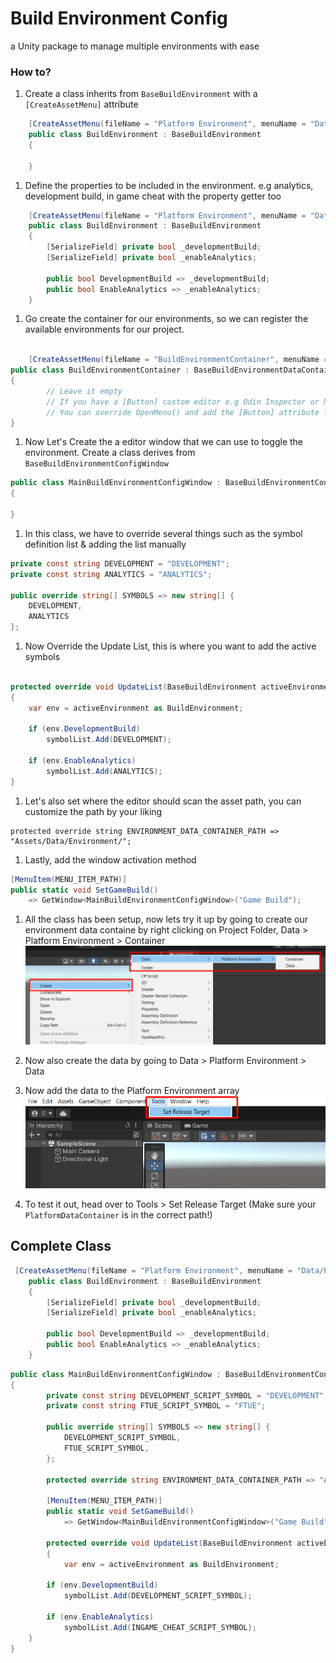 # Build Environment Config
a Unity package to manage multiple environments with ease

### How to?

1. Create a class inherits from `BaseBuildEnvironment` with a `[CreateAssetMenu]` attribute
```cs
    [CreateAssetMenu(fileName = "Platform Environment", menuName = "Data/Platform Environment/Data")]
    public class BuildEnvironment : BaseBuildEnvironment
    {

    }
```

1. Define the properties to be included in the environment. e.g analytics, development build, in game cheat with the property getter too
```cs
    [CreateAssetMenu(fileName = "Platform Environment", menuName = "Data/Platform Environment/Data")]
    public class BuildEnvironment : BaseBuildEnvironment
    {
        [SerializeField] private bool _developmentBuild;
        [SerializeField] private bool _enableAnalytics;

        public bool DevelopmentBuild => _developmentBuild;
        public bool EnableAnalytics => _enableAnalytics;
    }
```

1. Go create the container for our environments, so we can register the available environments for our project.
```cs
    
    [CreateAssetMenu(fileName = "BuildEnvironmentContainer", menuName = "Data/Platform Environment/Container")]
public class BuildEnvironmentContainer : BaseBuildEnvironmentDataContainer
{
        // Leave it empty
        // If you have a [Button] custom editor e.g Odin Inspector or Naughty Attributes
        // You can override OpenMenu() and add the [Button] attribute for shortcuts opening the editor menu later on 
}
```


1. Now Let's Create the a editor window that we can use to toggle the environment. Create a class derives from `BaseBuildEnvironmentConfigWindow`

```cs
public class MainBuildEnvironmentConfigWindow : BaseBuildEnvironmentConfigWindow
{

}
```

1. In this class, we have to override several things such as the symbol definition list & adding the list manually
```CS
private const string DEVELOPMENT = "DEVELOPMENT";
private const string ANALYTICS = "ANALYTICS";

public override string[] SYMBOLS => new string[] {
    DEVELOPMENT,
    ANALYTICS
};
```

1. Now Override the Update List, this is where you want to add the active symbols
```cs

protected override void UpdateList(BaseBuildEnvironment activeEnvironment, List<string> symbolList)
{
    var env = activeEnvironment as BuildEnvironment;

    if (env.DevelopmentBuild)
        symbolList.Add(DEVELOPMENT);

    if (env.EnableAnalytics)
        symbolList.Add(ANALYTICS);
}
```

1. Let's also set where the editor should scan the asset path, you can customize the path by your liking
```
protected override string ENVIRONMENT_DATA_CONTAINER_PATH => "Assets/Data/Environment/";
```

1. Lastly, add the window activation method
```cs
[MenuItem(MENU_ITEM_PATH)]
public static void SetGameBuild()
    => GetWindow<MainBuildEnvironmentConfigWindow>("Game Build");

```

1. All the class has been setup, now lets try it up by going to create our environment data containe by right clicking on Project Folder, Data > Platform Environment > Container
![Data Creation](Docs/docs_datacreation.png)

1. Now also create the data by going to Data > Platform Environment > Data

1. Now add the data to the Platform Environment array
![Window](Docs/docs_window.png)

1. To test it out, head over to Tools > Set Release Target (Make sure your `PlatformDataContainer` is in the correct path!)


## Complete Class

```cs
 [CreateAssetMenu(fileName = "Platform Environment", menuName = "Data/Platform Environment/Data")]
    public class BuildEnvironment : BaseBuildEnvironment
    {
        [SerializeField] private bool _developmentBuild;
        [SerializeField] private bool _enableAnalytics;

        public bool DevelopmentBuild => _developmentBuild;
        public bool EnableAnalytics => _enableAnalytics;
    }
```

```cs 
public class MainBuildEnvironmentConfigWindow : BaseBuildEnvironmentConfigWindow
{
        private const string DEVELOPMENT_SCRIPT_SYMBOL = "DEVELOPMENT";
        private const string FTUE_SCRIPT_SYMBOL = "FTUE";

        public override string[] SYMBOLS => new string[] {
            DEVELOPMENT_SCRIPT_SYMBOL,
            FTUE_SCRIPT_SYMBOL,
        };

        protected override string ENVIRONMENT_DATA_CONTAINER_PATH => "Assets/Data/Environment/";

        [MenuItem(MENU_ITEM_PATH)]
        public static void SetGameBuild()
            => GetWindow<MainBuildEnvironmentConfigWindow>("Game Build");

        protected override void UpdateList(BaseBuildEnvironment activeEnvironment, List<string> symbolList)
        {
            var env = activeEnvironment as BuildEnvironment;

        if (env.DevelopmentBuild)
            symbolList.Add(DEVELOPMENT_SCRIPT_SYMBOL);

        if (env.EnableAnalytics)
            symbolList.Add(INGAME_CHEAT_SCRIPT_SYMBOL);
    }
}

```
